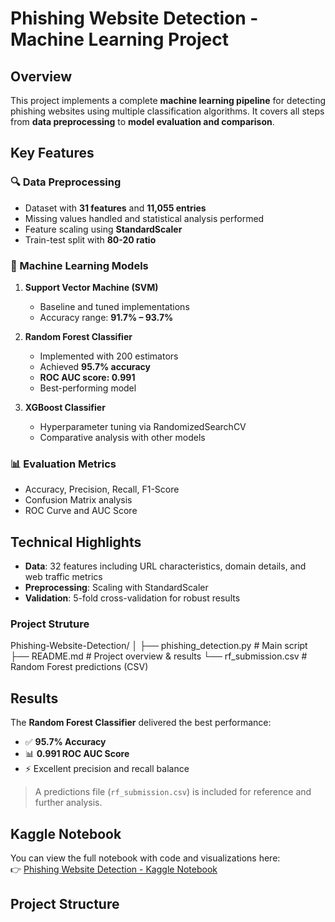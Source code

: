 # Phishing Website Detection - Machine Learning Project

## Overview
This project implements a complete **machine learning pipeline** for detecting phishing websites using multiple classification algorithms. It covers all steps from **data preprocessing** to **model evaluation and comparison**.


## Key Features

### 🔍 Data Preprocessing
- Dataset with **31 features** and **11,055 entries**
- Missing values handled and statistical analysis performed
- Feature scaling using **StandardScaler**
- Train-test split with **80-20 ratio**

### 🤖 Machine Learning Models
1. **Support Vector Machine (SVM)**  
   - Baseline and tuned implementations  
   - Accuracy range: **91.7% – 93.7%**

2. **Random Forest Classifier**  
   - Implemented with 200 estimators  
   - Achieved **95.7% accuracy**  
   - **ROC AUC score: 0.991**  
   - Best-performing model  

3. **XGBoost Classifier**  
   - Hyperparameter tuning via RandomizedSearchCV  
   - Comparative analysis with other models  

### 📊 Evaluation Metrics
- Accuracy, Precision, Recall, F1-Score  
- Confusion Matrix analysis  
- ROC Curve and AUC Score  


## Technical Highlights
- **Data**: 32 features including URL characteristics, domain details, and web traffic metrics  
- **Preprocessing**: Scaling with StandardScaler  
- **Validation**: 5-fold cross-validation for robust results

### Project Struture

Phishing-Website-Detection/
│
├── phishing_detection.py # Main script
├── README.md # Project overview & results
└── rf_submission.csv # Random Forest predictions (CSV)


## Results
The **Random Forest Classifier** delivered the best performance:  
- ✅ **95.7% Accuracy**  
- 📊 **0.991 ROC AUC Score**  
- ⚡ Excellent precision and recall balance  

> A predictions file (`rf_submission.csv`) is included for reference and further analysis.  


## Kaggle Notebook
You can view the full notebook with code and visualizations here:  
👉 [Phishing Website Detection - Kaggle Notebook](https://www.kaggle.com/code/waarihaasim/phishing-detection-website-notebook)


## Project Structure
